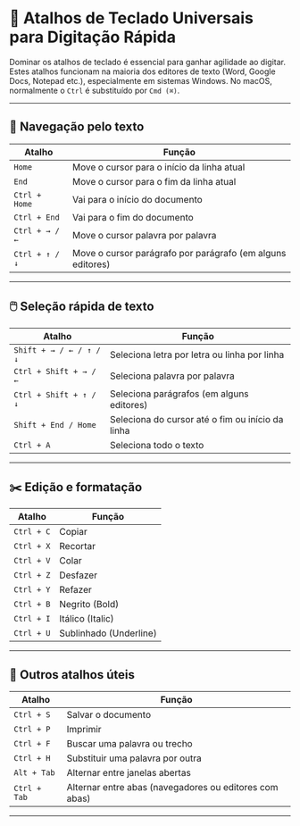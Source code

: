 # 🧠 Atalhos de Teclado Universais para Digitação Rápida

Dominar os atalhos de teclado é essencial para ganhar agilidade ao digitar. Estes atalhos funcionam na maioria dos editores de texto (Word, Google Docs, Notepad etc.), especialmente em sistemas Windows. No macOS, normalmente o `Ctrl` é substituído por `Cmd (⌘)`.

---

## 🧭 Navegação pelo texto

| Atalho | Função |
|--------|--------|
| `Home` | Move o cursor para o início da linha atual |
| `End` | Move o cursor para o fim da linha atual |
| `Ctrl + Home` | Vai para o início do documento |
| `Ctrl + End` | Vai para o fim do documento |
| `Ctrl + → / ←` | Move o cursor palavra por palavra |
| `Ctrl + ↑ / ↓` | Move o cursor parágrafo por parágrafo (em alguns editores) |

---

## 🖱️ Seleção rápida de texto

| Atalho | Função |
|--------|--------|
| `Shift + → / ← / ↑ / ↓` | Seleciona letra por letra ou linha por linha |
| `Ctrl + Shift + → / ←` | Seleciona palavra por palavra |
| `Ctrl + Shift + ↑ / ↓` | Seleciona parágrafos (em alguns editores) |
| `Shift + End / Home` | Seleciona do cursor até o fim ou início da linha |
| `Ctrl + A` | Seleciona todo o texto |

---

## ✂️ Edição e formatação

| Atalho | Função |
|--------|--------|
| `Ctrl + C` | Copiar |
| `Ctrl + X` | Recortar |
| `Ctrl + V` | Colar |
| `Ctrl + Z` | Desfazer |
| `Ctrl + Y` | Refazer |
| `Ctrl + B` | Negrito (Bold) |
| `Ctrl + I` | Itálico (Italic) |
| `Ctrl + U` | Sublinhado (Underline) |

---

## 🧹 Outros atalhos úteis

| Atalho | Função |
|--------|--------|
| `Ctrl + S` | Salvar o documento |
| `Ctrl + P` | Imprimir |
| `Ctrl + F` | Buscar uma palavra ou trecho |
| `Ctrl + H` | Substituir uma palavra por outra |
| `Alt + Tab` | Alternar entre janelas abertas |
| `Ctrl + Tab` | Alternar entre abas (navegadores ou editores com abas) |

---

<!-- Prompt: Quero ensinar estudantes a digitarem rápido. Liste teclas atalhos universais, que funcionam em diferentes editores de texto, e que podem agilizar a digitação. Inclua: Home, End, Ctrl+Home, Ctrl+End, Ctrl + Setas direcionais, Ctrl + Shift + Setas direcionais, Ctrl+C, Ctrl+V, Ctrl+B para negrito, Ctrl+I para itálico e etc.
-->
